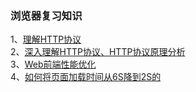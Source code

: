 ### 浏览器复习知识

1、[理解HTTP协议](https://www.cnblogs.com/wxisme/p/6212797.html)<br/>
2、[深入理解HTTP协议、HTTP协议原理分析](https://www.cnblogs.com/chenliyang/p/6558756.html)<br/>
3、[Web前端性能优化](https://www.imooc.com/article/49244)<br/>
4、[如何将页面加载时间从6S降到2S的](https://juejin.im/post/5c07c6b96fb9a04a0d56a3cc)
